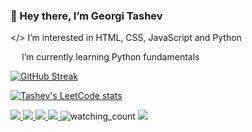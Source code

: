### :wave: Hey there, I’m Georgi Tashev

</> I’m interested in HTML, CSS, JavaScript and Python

<img src="https://www.shareicon.net/data/256x256/2016/07/16/634601_python_512x512.png" width="14"/> I’m currently learning Python fundamentals

[![GitHub Streak](http://github-readme-streak-stats.herokuapp.com?user=xaoccc&theme=dark)](https://git.io/streak-stats)

[![Tashev's LeetCode stats](https://leetcode-stats-six.vercel.app/api?username=xaocccc&theme=dark)](https://github.com/xaoccc/github-readme) 

<a href="https://www.linkedin.com/in/george-tashev-3aab33a/">
<img src="https://img.shields.io/badge/linkedin-%230077B5.svg?style=for-the-badge&logo=linkedin&logoColor=white">
</a>
<a href="https://www.facebook.com/baipesho666">
<img src="https://img.shields.io/badge/Facebook-%231877F2.svg?style=for-the-badge&logo=Facebook&logoColor=white">
</a>
<a href="mailto:xaocccc@gmail.com">
<img src="https://img.shields.io/badge/Gmail-D14836?style=for-the-badge&logo=gmail&logoColor=white">
</a>
<a href="https://discordapp.com/users/tashev_undead#3003">
<img src="https://img.shields.io/badge/Discord-%235865F2.svg?style=for-the-badge&logo=discord&logoColor=white">
</a>

<img src="https://komarev.com/ghpvc/?username=xaoccc&color=brightgreen" alt="watching_count" />


<img src="https://github-readme-stats-xaoccc.vercel.app/api?username=xaoccc&theme=dark" />
<!---
https://api.codetabs.com/v1/loc/?github=xaoccc/python
xaoccc/xaoccc is a ✨ special ✨ repository because its `README.md` (this file) appears on your GitHub profile.
You can click the Preview link to take a look at your changes.
--->
